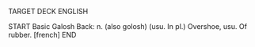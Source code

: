 TARGET DECK
ENGLISH

START
Basic
Galosh
Back: n. (also golosh) (usu. In pl.) Overshoe, usu. Of rubber. [french]
END
